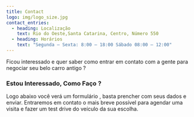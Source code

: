 ```yaml
---
title: Contact
logo: img/logo_size.jpg
contact_entries:
  - heading: Localização
    text: Rio do Oeste,Santa Catarina, Centro, Número 550
  - heading: Horários
    text: "Segunda – Sexta: 8:00 – 18:00 Sábado 08:00 – 12:00"
---
```

Ficou interessado e quer saber como entrar em contato com a gente para negociar seu belo carro antigo ? 

<h3 class="f4 b lh-title mb2">Estou Interessado, Como Faço ?</h3>

Logo abaixo você verá um formulário , basta prencher com seus dados e enviar. Entraremos em contato o mais breve possível para agendar uma visita e fazer um test drive do veículo da sua escolha.